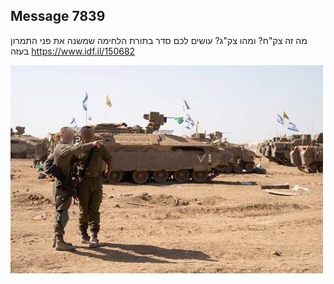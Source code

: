 ## Message 7839

מה זה צק"ח? ומהו צק"ג?
 עושים לכם סדר בתורת הלחימה שמשנה 
את פני התמרון בעזה
https://www.idf.il/150682

![Photo](7839/7839_photo.jpg)
